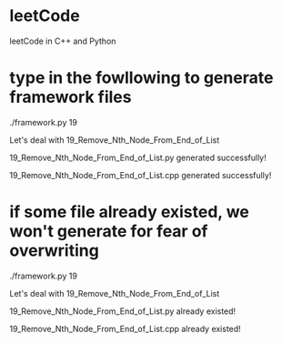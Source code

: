 # leetCode
leetCode in C++ and Python


# type in the fowllowing to generate framework files

./framework.py 19

Let's deal with 19_Remove_Nth_Node_From_End_of_List

19_Remove_Nth_Node_From_End_of_List.py generated successfully!

19_Remove_Nth_Node_From_End_of_List.cpp generated successfully!

# if some file already existed, we won't generate for fear of overwriting

./framework.py 19

Let's deal with 19_Remove_Nth_Node_From_End_of_List

19_Remove_Nth_Node_From_End_of_List.py already existed!

19_Remove_Nth_Node_From_End_of_List.cpp already existed!


